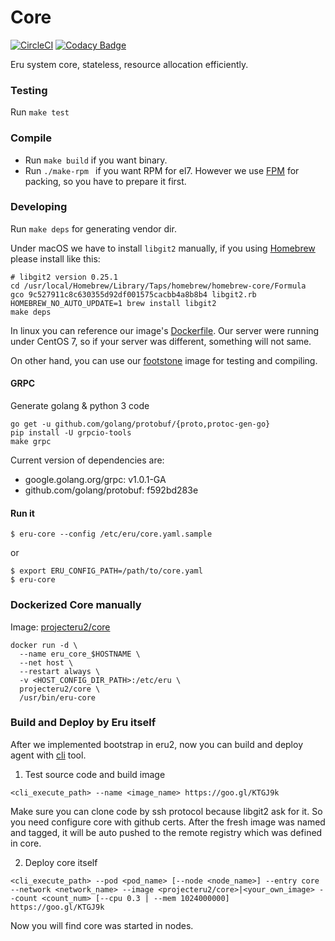 Core
====
[![CircleCI](https://circleci.com/gh/projecteru2/core/tree/master.svg?style=shield)](https://circleci.com/gh/projecteru2/core/tree/master)
[![Codacy Badge](https://api.codacy.com/project/badge/Grade/e26ca3ee697d406caa9e49b0c491ff13)](https://www.codacy.com/app/CMGS/core?utm_source=github.com&amp;utm_medium=referral&amp;utm_content=projecteru2/core&amp;utm_campaign=Badge_Grade)

Eru system core, stateless, resource allocation efficiently.

### Testing

Run ` make test `

### Compile

* Run ` make build ` if you want binary.
* Run `./make-rpm ` if you want RPM for el7. However we use [FPM](https://github.com/jordansissel/fpm) for packing, so you have to prepare it first.

### Developing

Run `make deps` for generating vendor dir.

Under macOS we have to install `libgit2` manually, if you using [Homebrew](https://brew.sh/) please install like this:

```shell
# libgit2 version 0.25.1
cd /usr/local/Homebrew/Library/Taps/homebrew/homebrew-core/Formula
gco 9c527911c8c630355d92df001575cacbb4a8b8b4 libgit2.rb
HOMEBREW_NO_AUTO_UPDATE=1 brew install libgit2
make deps
```

In linux you can reference our image's [Dockerfile](https://github.com/projecteru2/core/blob/master/.circleci/Dockerfile). Our server were running under CentOS 7, so if your server was different, something will not same.

On other hand, you can use our [footstone](https://hub.docker.com/r/projecteru2/footstone/) image for testing and compiling.

#### GRPC

Generate golang & python 3 code

```shell
go get -u github.com/golang/protobuf/{proto,protoc-gen-go}
pip install -U grpcio-tools
make grpc
```

Current version of dependencies are:

* google.golang.org/grpc: v1.0.1-GA
* github.com/golang/protobuf: f592bd283e

#### Run it

```shell
$ eru-core --config /etc/eru/core.yaml.sample
```

or

```shell
$ export ERU_CONFIG_PATH=/path/to/core.yaml
$ eru-core
```

### Dockerized Core manually

Image: [projecteru2/core](https://hub.docker.com/r/projecteru2/core/)

```shell
docker run -d \
  --name eru_core_$HOSTNAME \
  --net host \
  --restart always \
  -v <HOST_CONFIG_DIR_PATH>:/etc/eru \
  projecteru2/core \
  /usr/bin/eru-core
```

### Build and Deploy by Eru itself

After we implemented bootstrap in eru2, now you can build and deploy agent with [cli](https://github.com/projecteru2/cli) tool.

1. Test source code and build image

```shell
<cli_execute_path> --name <image_name> https://goo.gl/KTGJ9k
```

Make sure you can clone code by ssh protocol because libgit2 ask for it. So you need configure core with github certs. After the fresh image was named and tagged, it will be auto pushed to the remote registry which was defined in core.

2. Deploy core itself

```shell
<cli_execute_path> --pod <pod_name> [--node <node_name>] --entry core --network <network_name> --image <projecteru2/core>|<your_own_image> --count <count_num> [--cpu 0.3 | --mem 1024000000] https://goo.gl/KTGJ9k
```

Now you will find core was started in nodes.
